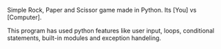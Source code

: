 Simple Rock, Paper and Scissor game made in Python. Its [You] vs [Computer].

This program has used python features like user input, loops, conditional statements, built-in modules and exception handeling.
